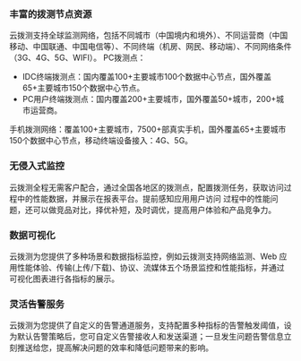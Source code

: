 ### 丰富的拨测节点资源

云拨测支持全球监测网络，包括不同城市（中国境内和境外）、不同运营商（中国移动、中国联通、中国电信等）、不同终端（机房、网民、移动端）、不同网络条件（3G、4G、5G、WIFI）。
PC拨测点：
 - IDC终端拨测点：国内覆盖100+主要城市100个数据中心节点，国外覆盖65+主要城市150个数据中心节点。
 - PC用户终端拨测点：国内覆盖200+主要城市，国外覆盖50+城市，200+城市运营商。
 
手机拨测网络：覆盖100+主要城市，7500+部真实手机，国外覆盖65+主要城市150个数据中心节点，移动终端设备接入：4G、5G。

### 无侵入式监控

云拨测全程无需客户配合，通过全国各地区的拨测点，配置拨测任务，获取访问过程中的性能数据，并展示在报表平台。提前感知应用用户访问 过程中的性能问题，还可以做竞品对比，择优补短，及时调优，提高用户体验和产品竞争力。

### 数据可视化
云拨测为您提供了多种场景和数据指标监控，例如云拨测支持网络监测、Web 应用性能体验、传输(上传/下载)、协议、流媒体五个场景监控和性能指标，并通过可视化图表进行各指标的展示。

### 灵活告警服务

云拨测为您提供了自定义的告警通道服务，支持配置多种指标的告警触发阈值，设为默认告警策略后，您可自定义告警接收人和发送渠道；一旦发生问题告警信息立刻推送给您，提高解决问题的效率和降低问题带来的影响。


